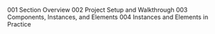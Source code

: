 001 Section Overview
002 Project Setup and Walkthrough
003 Components, Instances, and Elements
004 Instances and Elements in Practice

